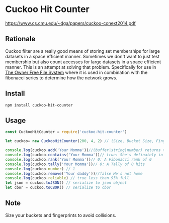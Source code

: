 # Cuckoo Hit Counter

https://www.cs.cmu.edu/~dga/papers/cuckoo-conext2014.pdf

## Rationale
Cuckoo filter are a really good means of storing set memberships for large datasets in a space efficient manner.
Sometimes we don't want to just test membership but also count accesses for large datasets in a space efficient manner. 
This is an attempt at solving that problem. Specifically for use in [The Owner Free File System](https://github.com/vijayee/js-offs)
where it is used in combination with the fibonacci series to determine how the network grows.

## Install
```
npm install cuckoo-hit-counter
```

## Usage
```javascript
const CuckooHitCounter = require('cuckoo-hit-counter')

let cuckoo= new CuckooHitCounter(200, 4, 2) // (Size, Bucket Size, Finger Print Size)

console.log(cuckoo.add('Your Momma'))//(buffer|string|number) returns true if successful
console.log(cuckoo.contains('Your Momma'))// true: She's definately in there
console.log(cuckoo.rank('Your Momma'))// 0: A Fibonacci rank of 0
console.log(cuckoo.tally('Your Momma'))// 0: A Tally of 0 hits
console.log(cuckoo.number) // 1
console.log(cuckoo.remove('Your daddy'))//false He's not home
console.log(cuckoo.reliable) // true less than 95% full
let json = cuckoo.toJSON() // serialize to json object
let cbor = cuckoo.toCBOR() // serialize to cbor
```
## Note
Size your buckets and fingerprints to avoid collisions.
